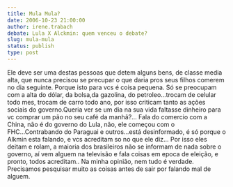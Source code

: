 ```yaml
---
title: Mula Mula? 
date: 2006-10-23 21:00:00
author: irene.trabach
debate: Lula X Alckmin: quem venceu o debate?
slug: mula-mula
status: publish 
type: post
---
```


Ele deve ser uma destas pessoas que detem alguns bens, de classe media alta, que nunca precisou se precupar o que daria pros seus filhos comerem no dia seguinte. Porque isto para vcs é coisa pequena. Só se preocupam com a alta do dólar, da bolsa,da gazolina, do petroleo...trocam de celular todo mes, trocam de carro todo ano, por isso criticam tanto as ações sociais do governo.Queria ver se um dia na sua vida faltasse dinheiro para vc comprar um pão no seu café da manhã?...
Fala do comercio com a China, não é do governo do Lula, não, ele começou com o FHC...Contrabando do Paraguai e outros...está desinformado, é só porque o Alkmin esta falando, e vcs acreditam so no que ele diz...
Por isso eles deitam e rolam, a maioria dos brasileiros não se informam de nada sobre o governo, aí vem alguem na televisão e fala coisas em epoca de eleição, e pronto, todos acreditam..
Na minha opinião, nem tudo é verdade.
Precisamos pesquisar muito as coisas antes de sair por falando mal de alguem.
